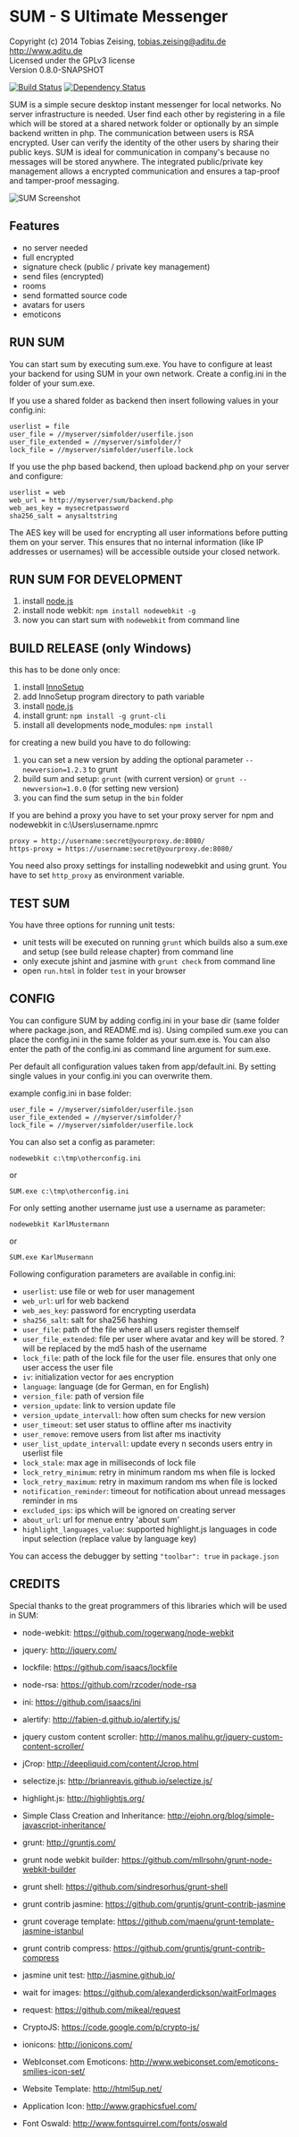 SUM - S Ultimate Messenger
==========================

Copyright (c) 2014 Tobias Zeising, tobias.zeising@aditu.de  
http://www.aditu.de  
Licensed under the GPLv3 license  
Version 0.8.0-SNAPSHOT

[![Build Status](https://travis-ci.org/SSilence/sum.svg?branch=master)](https://travis-ci.org/SSilence/sum) [![Dependency Status](https://david-dm.org/ssilence/sum.svg)](https://david-dm.org/ssilence/sum)


SUM is a simple secure desktop instant messenger for local networks. No server infrastructure is needed. User find each other by registering in a file which will be stored at a shared network folder or optionally by an simple backend written in php. The communication between users is RSA encrypted. User can verify the identity of the other users by sharing their public keys. SUM is ideal for communication in company's because no messages will be stored anywhere. The integrated public/private key management allows a encrypted communication and ensures a tap-proof and tamper-proof messaging.

![SUM Screenshot][1]



Features
--------

* no server needed
* full encrypted
* signature check (public / private key management)
* send files (encrypted)
* rooms
* send formatted source code
* avatars for users
* emoticons



RUN SUM
-------

You can start sum by executing sum.exe. You have to configure at least your backend for using SUM in your own network. Create a config.ini in the folder of your sum.exe.

If you use a shared folder as backend then insert following values in your config.ini:
```
userlist = file
user_file = //myserver/simfolder/userfile.json
user_file_extended = //myserver/simfolder/?
lock_file = //myserver/simfolder/userfile.lock
```

If you use the php based backend, then upload backend.php on your server and configure:
```
userlist = web
web_url = http://myserver/sum/backend.php
web_aes_key = mysecretpassword
sha256_salt = anysaltstring
```

The AES key will be used for encrypting all user informations before putting them on your server. This ensures that no internal information (like IP addresses or usernames) will be accessible outside your closed network.



RUN SUM FOR DEVELOPMENT
-----------------------

 1. install [node.js][2]
 2. install node webkit: ```npm install nodewebkit -g```
 3. now you can start sum with ```nodewebkit``` from command line



BUILD RELEASE (only Windows)
----------------------------

this has to be done only once:
 1. install [InnoSetup][3]
 2. add InnoSetup program directory to path variable
 3. install [node.js][4]
 4. install grunt: ```npm install -g grunt-cli```
 5. install all developments node_modules: ```npm install```

for creating a new build you have to do following:
 1. you can set a new version by adding the optional parameter ```--newversion=1.2.3``` to grunt
 2. build sum and setup: ```grunt``` (with current version) or ```grunt --newversion=1.0.0``` (for setting new version)
 3. you can find the sum setup in the ```bin``` folder

If you are behind a proxy you have to set your proxy server for npm and nodewebkit in c:\Users\username\.npmrc
```
proxy = http://username:secret@yourproxy.de:8080/
https-proxy = https://username:secret@yourproxy.de:8080/
```

You need also proxy settings for installing nodewebkit and using grunt. You have to set ```http_proxy``` as environment variable.



TEST SUM
--------

You have three options for running unit tests:
 * unit tests will be executed on running ```grunt``` which builds also a sum.exe and setup (see build release chapter) from command line
 * only execute jshint and jasmine with ```grunt check``` from command line
 * open ```run.html``` in folder ```test``` in your browser



CONFIG
------

You can configure SUM by adding config.ini in your base dir (same folder where package.json, and README.md is). Using compiled sum.exe you can place the config.ini in the same folder as your sum.exe is. You can also enter the path of the config.ini as command line argument for sum.exe.

Per default all configuration values taken from app/default.ini. By setting single values in your config.ini you can overwrite them. 

example config.ini in base folder:
```
user_file = //myserver/simfolder/userfile.json
user_file_extended = //myserver/simfolder/?
lock_file = //myserver/simfolder/userfile.lock
```

You can also set a config as parameter:

```
nodewebkit c:\tmp\otherconfig.ini
```

or 

```
SUM.exe c:\tmp\otherconfig.ini
```

For only setting another username just use a username as parameter:
```
nodewebkit KarlMustermann
```

or

```
SUM.exe KarlMusermann
```


Following configuration parameters are available in config.ini:
* ``userlist``: use file or web for user management
* ``web_url``: url for web backend
* ``web_aes_key``: password for encrypting userdata
* ``sha256_salt``: salt for sha256 hashing
* ``user_file``: path of the file where all users register themself
* ``user_file_extended``: file per user where avatar and key will be stored. ? will be replaced by the md5 hash of the username
* ``lock_file``: path of the lock file for the user file. ensures that only one user access the user file
* ``iv``: initialization vector for aes encryption
* ``language``: language (de for German, en for English)
* ``version_file``: path of version file
* ``version_update``: link to version update file
* ``version_update_intervall``: how often sum checks for new version
* ``user_timeout``: set user status to offline after ms inactivity
* ``user_remove``: remove users from list after ms inactivity
* ``user_list_update_intervall``: update every n seconds users entry in userlist file
* ``lock_stale``: max age in milliseconds of lock file
* ``lock_retry_minimum``: retry in minimum random ms when file is locked
* ``lock_retry_maximum``: retry in maximum random ms when file is locked
* ``notification_reminder``: timeout for notification about unread messages reminder in ms
* ``excluded_ips``: ips which will be ignored on creating server
* ``about_url``: url for menue entry 'about sum'
* ``highlight_languages_value``: supported highlight.js languages in code input selection (replace value by language key)

You can access the debugger by setting ``"toolbar": true`` in ``package.json``



CREDITS
-------

Special thanks to the great programmers of this libraries which will be used in SUM:

* node-webkit: https://github.com/rogerwang/node-webkit
* jquery: http://jquery.com/
* lockfile: https://github.com/isaacs/lockfile
* node-rsa: https://github.com/rzcoder/node-rsa
* ini: https://github.com/isaacs/ini
* alertify: http://fabien-d.github.io/alertify.js/
* jquery custom content scroller: http://manos.malihu.gr/jquery-custom-content-scroller/
* jCrop: http://deepliquid.com/content/Jcrop.html
* selectize.js: http://brianreavis.github.io/selectize.js/
* highlight.js: http://highlightjs.org/
* Simple Class Creation and Inheritance: http://ejohn.org/blog/simple-javascript-inheritance/
* grunt: http://gruntjs.com/
* grunt node webkit builder: https://github.com/mllrsohn/grunt-node-webkit-builder
* grunt shell: https://github.com/sindresorhus/grunt-shell
* grunt contrib jasmine: https://github.com/gruntjs/grunt-contrib-jasmine
* grunt coverage template: https://github.com/maenu/grunt-template-jasmine-istanbul
* grunt contrib compress: https://github.com/gruntjs/grunt-contrib-compress
* jasmine unit test: http://jasmine.github.io/
* wait for images: https://github.com/alexanderdickson/waitForImages
* request: https://github.com/mikeal/request
* CryptoJS: https://code.google.com/p/crypto-js/
* ionicons: http://ionicons.com/
* WebIconset.com Emoticons: http://www.webiconset.com/emoticons-smilies-icon-set/
* Website Template: http://html5up.net/
* Application Icon: http://www.graphicsfuel.com/
* Font Oswald: http://www.fontsquirrel.com/fonts/oswald


  [1]: https://raw.githubusercontent.com/SSilence/sum/master/website/screenshot_medium.png
  [2]: http://nodejs.org/
  [3]: http://www.jrsoftware.org/isinfo.php
  [4]: http://nodejs.org/